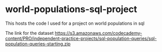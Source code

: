 # world-populations-sql-project

This hosts the code I used for a project on world populations in sql

The link for the dataset https://s3.amazonaws.com/codecademy-content/PRO/independent-practice-projects/sql-population-queries/sql-population-queries-starting.zip
